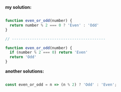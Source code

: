**my solution:**

```js

function even_or_odd(number) {
  return number % 2 === 0 ? 'Even' : 'Odd'
}

// ------------------------------------------

function even_or_odd(number) {
  if (number % 2 === 0) return 'Even'
  return 'Odd'
}

```

**another solutions:**


```js

const even_or_odd = n => (n % 2) ? 'Odd' : 'Even';

```
